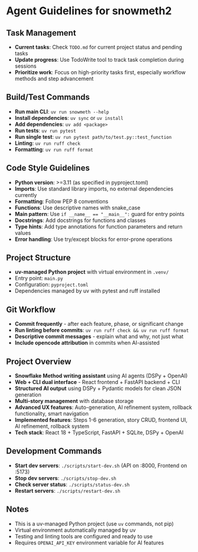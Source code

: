 # Agent Guidelines for snowmeth2

## Task Management
- **Current tasks**: Check `TODO.md` for current project status and pending tasks
- **Update progress**: Use TodoWrite tool to track task completion during sessions
- **Prioritize work**: Focus on high-priority tasks first, especially workflow methods and step advancement

## Build/Test Commands
- **Run main CLI**: `uv run snowmeth --help`
- **Install dependencies**: `uv sync` or `uv install`
- **Add dependencies**: `uv add <package>`
- **Run tests**: `uv run pytest`
- **Run single test**: `uv run pytest path/to/test.py::test_function`
- **Linting**: `uv run ruff check`
- **Formatting**: `uv run ruff format`

## Code Style Guidelines
- **Python version**: >=3.11 (as specified in pyproject.toml)
- **Imports**: Use standard library imports, no external dependencies currently
- **Formatting**: Follow PEP 8 conventions
- **Functions**: Use descriptive names with snake_case
- **Main pattern**: Use `if __name__ == "__main__":` guard for entry points
- **Docstrings**: Add docstrings for functions and classes
- **Type hints**: Add type annotations for function parameters and return values
- **Error handling**: Use try/except blocks for error-prone operations

## Project Structure
- **uv-managed Python project** with virtual environment in `.venv/`
- Entry point: `main.py`
- Configuration: `pyproject.toml`
- Dependencies managed by uv with pytest and ruff installed

## Git Workflow
- **Commit frequently** - after each feature, phase, or significant change
- **Run linting before commits**: `uv run ruff check && uv run ruff format`
- **Descriptive commit messages** - explain what and why, not just what
- **Include opencode attribution** in commits when AI-assisted

## Project Overview
- **Snowflake Method writing assistant** using AI agents (DSPy + OpenAI)
- **Web + CLI dual interface** - React frontend + FastAPI backend + CLI
- **Structured AI output** using DSPy + Pydantic models for clean JSON generation
- **Multi-story management** with database storage
- **Advanced UX features**: Auto-generation, AI refinement system, rollback functionality, smart navigation
- **Implemented features**: Steps 1-6 generation, story CRUD, frontend UI, AI refinement, rollback system
- **Tech stack**: React 18 + TypeScript, FastAPI + SQLite, DSPy + OpenAI

## Development Commands
- **Start dev servers**: `./scripts/start-dev.sh` (API on :8000, Frontend on :5173)
- **Stop dev servers**: `./scripts/stop-dev.sh`
- **Check server status**: `./scripts/status-dev.sh`
- **Restart servers**: `./scripts/restart-dev.sh`

## Notes
- This is a uv-managed Python project (use `uv` commands, not pip)
- Virtual environment automatically managed by uv
- Testing and linting tools are configured and ready to use
- Requires `OPENAI_API_KEY` environment variable for AI features
